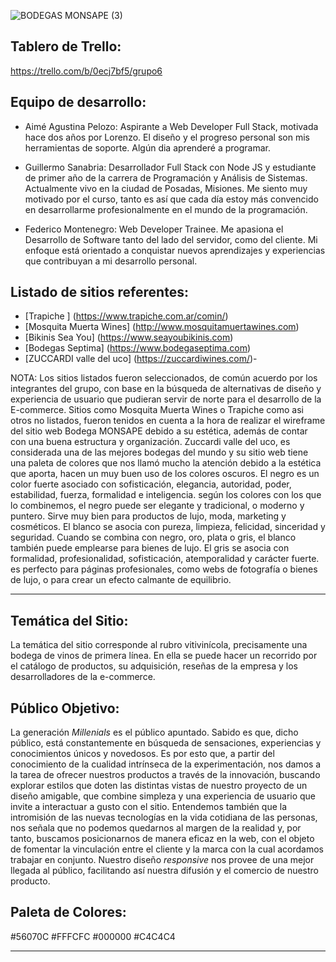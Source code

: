 ![BODEGAS MONSAPE (3)](https://user-images.githubusercontent.com/84512369/126018773-242cda44-d917-4ef6-a7b0-5c8a25403b42.png)

## Tablero de Trello:

https://trello.com/b/0ecj7bf5/grupo6

## Equipo de desarrollo:

- Aimé Agustina Pelozo: Aspirante a Web Developer Full Stack, motivada hace dos años por Lorenzo. El diseño y el progreso personal son mis herramientas de soporte. Algún dia aprenderé a programar.

- Guillermo Sanabria: Desarrollador Full Stack con Node JS y estudiante de primer año de la carrera de Programación y Análisis de Sistemas. Actualmente vivo en la ciudad de Posadas, Misiones. Me siento muy motivado por el curso, tanto es así que cada día estoy más convencido en desarrollarme profesionalmente en el mundo de la programación. 

- Federico Montenegro: Web Developer Trainee. Me apasiona el Desarrollo de Software tanto del lado del servidor, como del cliente. Mi enfoque está orientado a conquistar nuevos aprendizajes y experiencias que contribuyan a mi desarrollo personal. 

## Listado de sitios referentes:

- [Trapiche ] (https://www.trapiche.com.ar/comin/)
- [Mosquita Muerta Wines] (http://www.mosquitamuertawines.com)
- [Bikinis Sea You] (https://www.seayoubikinis.com)
- [Bodegas Septima] (https://www.bodegaseptima.com)
- [ZUCCARDI valle del uco] (https://zuccardiwines.com/)-

NOTA: Los sitios listados fueron seleccionados, de común acuerdo por los integrantes del grupo, con base en la búsqueda de alternativas de diseño y experiencia de usuario que pudieran servir de norte para el desarrollo de la E-commerce.
Sitios como Mosquita Muerta Wines o Trapiche como asi otros no listados, fueron tenidos en cuenta a la hora de realizar el wireframe del sitio web Bodega MONSAPE debido a su estética, además de contar con una buena estructura y organización.
Zuccardi valle del uco, es considerada una de las mejores bodegas del mundo y su sitio web tiene una paleta de colores que nos llamó mucho la atención debido a la estética que aporta, hacen un muy buen uso de los colores oscuros.
El negro es un color fuerte asociado con sofisticación, elegancia, autoridad, poder, estabilidad, fuerza, formalidad e inteligencia. según los colores con los que lo combinemos, el negro puede ser elegante y tradicional, o moderno y puntero. Sirve muy bien para productos de lujo, moda, marketing y cosméticos.
El blanco se asocia con pureza, limpieza, felicidad, sinceridad y seguridad. Cuando se combina con negro, oro, plata o gris, el blanco también puede emplearse para bienes de lujo.
El gris se asocia con formalidad, profesionalidad, sofisticación, atemporalidad y carácter fuerte. es perfecto para páginas profesionales, como webs de fotografía o bienes de lujo, o para crear un efecto calmante de equilibrio.

<!-- --------------------------------------------------------------- -->
___

## Temática del Sitio:

La temática del sitio corresponde al rubro vitivinícola, precisamente una bodega de vinos de primera línea. En ella se puede hacer un recorrido por el catálogo de productos, su adquisición, reseñas de la empresa y los desarrolladores de la e-commerce.

## Público Objetivo:

La generación *Millenials* es el público apuntado. Sabido es que, dicho público, está constantemente en búsqueda de sensaciones, experiencias y conocimientos únicos y novedosos. Es por esto que, a partir del conocimiento de la cualidad intrínseca de la experimentación, nos damos a la tarea de ofrecer nuestros productos a través de la innovación, buscando explorar estilos que doten las distintas vistas de nuestro proyecto de un diseño amigable, que combine simpleza y una experiencia de usuario que invite a interactuar a gusto con el sitio. Entendemos también que la intromisión de las nuevas tecnologías en la vida cotidiana de las personas, nos señala que no podemos quedarnos al margen de la realidad y, por tanto, buscamos posicionarnos de manera eficaz en la web, con el objeto de fomentar la vinculación entre el cliente y la marca con la cual acordamos trabajar en conjunto. Nuestro diseño *responsive* nos provee de una mejor llegada al público, facilitando así nuestra difusión y el comercio de nuestro producto.


## Paleta de Colores: 
#56070C
#FFFCFC
#000000
#C4C4C4
 
___

